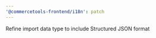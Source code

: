 ```yaml
---
'@commercetools-frontend/i18n': patch
---
```


Refine import data type to include Structured JSON format
